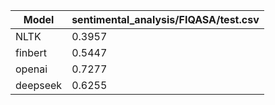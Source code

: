 | Model | sentimental_analysis/FIQASA/test.csv |
|-------|-----|
| NLTK | 0.3957 | 
| finbert | 0.5447 | 
| openai | 0.7277 | 
| deepseek | 0.6255 | 
